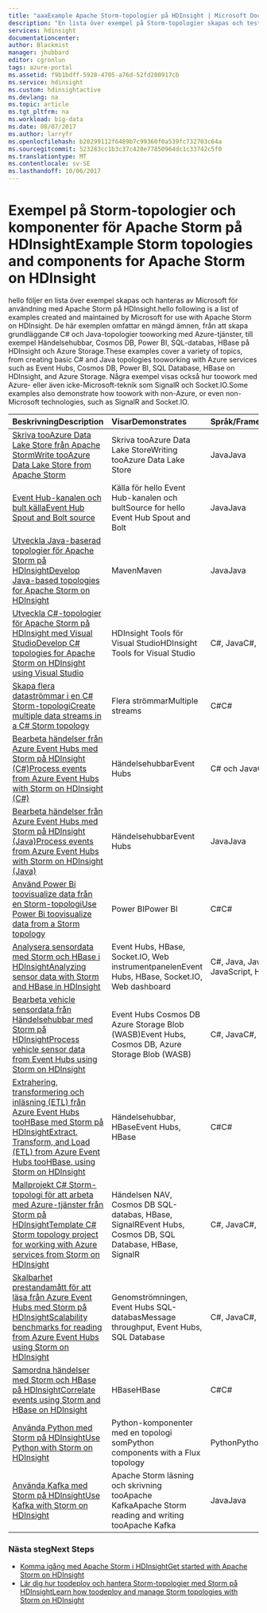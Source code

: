 ```yaml
---
title: "aaaExample Apache Storm-topologier på HDInsight | Microsoft Docs"
description: "En lista över exempel på Storm-topologier skapas och testas med Apache Storm på HDInsight inklusive grundläggande C# och Java-topologier och arbetar med Händelsehubbar."
services: hdinsight
documentationcenter: 
author: Blackmist
manager: jhubbard
editor: cgronlun
tags: azure-portal
ms.assetid: f9b1bdff-5928-4705-a76d-52fd200917cb
ms.service: hdinsight
ms.custom: hdinsightactive
ms.devlang: na
ms.topic: article
ms.tgt_pltfrm: na
ms.workload: big-data
ms.date: 08/07/2017
ms.author: larryfr
ms.openlocfilehash: b20299112f6489b7c99360f0a539fc732703c64a
ms.sourcegitcommit: 523283cc1b3c37c428e77850964dc1c33742c5f0
ms.translationtype: MT
ms.contentlocale: sv-SE
ms.lasthandoff: 10/06/2017
---
```

# <a name="example-storm-topologies-and-components-for-apache-storm-on-hdinsight"></a><span data-ttu-id="7c7ad-103">Exempel på Storm-topologier och komponenter för Apache Storm på HDInsight</span><span class="sxs-lookup"><span data-stu-id="7c7ad-103">Example Storm topologies and components for Apache Storm on HDInsight</span></span>

<span data-ttu-id="7c7ad-104">hello följer en lista över exempel skapas och hanteras av Microsoft för användning med Apache Storm på HDInsight.</span><span class="sxs-lookup"><span data-stu-id="7c7ad-104">hello following is a list of examples created and maintained by Microsoft for use with Apache Storm on HDInsight.</span></span> <span data-ttu-id="7c7ad-105">De här exemplen omfattar en mängd ämnen, från att skapa grundläggande C# och Java-topologier tooworking med Azure-tjänster, till exempel Händelsehubbar, Cosmos DB, Power BI, SQL-databas, HBase på HDInsight och Azure Storage.</span><span class="sxs-lookup"><span data-stu-id="7c7ad-105">These examples cover a variety of topics, from creating basic C# and Java topologies tooworking with Azure services such as Event Hubs, Cosmos DB, Power BI, SQL Database, HBase on HDInsight, and Azure Storage.</span></span> <span data-ttu-id="7c7ad-106">Några exempel visas också hur toowork med Azure- eller även icke-Microsoft-teknik som SignalR och Socket.IO.</span><span class="sxs-lookup"><span data-stu-id="7c7ad-106">Some examples also demonstrate how toowork with non-Azure, or even non-Microsoft technologies, such as SignalR and Socket.IO.</span></span>

| <span data-ttu-id="7c7ad-107">Beskrivning</span><span class="sxs-lookup"><span data-stu-id="7c7ad-107">Description</span></span> | <span data-ttu-id="7c7ad-108">Visar</span><span class="sxs-lookup"><span data-stu-id="7c7ad-108">Demonstrates</span></span> | <span data-ttu-id="7c7ad-109">Språk/Framework</span><span class="sxs-lookup"><span data-stu-id="7c7ad-109">Language/Framework</span></span> |
|:--- |:--- |:--- |
| [<span data-ttu-id="7c7ad-110">Skriva tooAzure Data Lake Store från Apache Storm</span><span class="sxs-lookup"><span data-stu-id="7c7ad-110">Write tooAzure Data Lake Store from Apache Storm</span></span>](hdinsight-storm-write-data-lake-store.md) |<span data-ttu-id="7c7ad-111">Skriva tooAzure Data Lake Store</span><span class="sxs-lookup"><span data-stu-id="7c7ad-111">Writing tooAzure Data Lake Store</span></span> |<span data-ttu-id="7c7ad-112">Java</span><span class="sxs-lookup"><span data-stu-id="7c7ad-112">Java</span></span> |
| [<span data-ttu-id="7c7ad-113">Event Hub-kanalen och bult källa</span><span class="sxs-lookup"><span data-stu-id="7c7ad-113">Event Hub Spout and Bolt source</span></span>](https://github.com/apache/storm/tree/master/external/storm-eventhubs) |<span data-ttu-id="7c7ad-114">Källa för hello Event Hub-kanalen och bult</span><span class="sxs-lookup"><span data-stu-id="7c7ad-114">Source for hello Event Hub Spout and Bolt</span></span> |<span data-ttu-id="7c7ad-115">Java</span><span class="sxs-lookup"><span data-stu-id="7c7ad-115">Java</span></span> |
| <span data-ttu-id="7c7ad-116">[Utveckla Java-baserad topologier för Apache Storm på HDInsight][5797064f]</span><span class="sxs-lookup"><span data-stu-id="7c7ad-116">[Develop Java-based topologies for Apache Storm on HDInsight][5797064f]</span></span> |<span data-ttu-id="7c7ad-117">Maven</span><span class="sxs-lookup"><span data-stu-id="7c7ad-117">Maven</span></span> |<span data-ttu-id="7c7ad-118">Java</span><span class="sxs-lookup"><span data-stu-id="7c7ad-118">Java</span></span> |
| <span data-ttu-id="7c7ad-119">[Utveckla C#-topologier för Apache Storm på HDInsight med Visual Studio][16fce2d1]</span><span class="sxs-lookup"><span data-stu-id="7c7ad-119">[Develop C# topologies for Apache Storm on HDInsight using Visual Studio][16fce2d1]</span></span> |<span data-ttu-id="7c7ad-120">HDInsight Tools för Visual Studio</span><span class="sxs-lookup"><span data-stu-id="7c7ad-120">HDInsight Tools for Visual Studio</span></span> |<span data-ttu-id="7c7ad-121">C#, Java</span><span class="sxs-lookup"><span data-stu-id="7c7ad-121">C#, Java</span></span> |
| <span data-ttu-id="7c7ad-122">[Skapa flera dataströmmar i en C# Storm-topologi][ec5a4064]</span><span class="sxs-lookup"><span data-stu-id="7c7ad-122">[Create multiple data streams in a C# Storm topology][ec5a4064]</span></span> |<span data-ttu-id="7c7ad-123">Flera strömmar</span><span class="sxs-lookup"><span data-stu-id="7c7ad-123">Multiple streams</span></span> |<span data-ttu-id="7c7ad-124">C#</span><span class="sxs-lookup"><span data-stu-id="7c7ad-124">C#</span></span> |
| <span data-ttu-id="7c7ad-125">[Bearbeta händelser från Azure Event Hubs med Storm på HDInsight (C#)][844d1d81]</span><span class="sxs-lookup"><span data-stu-id="7c7ad-125">[Process events from Azure Event Hubs with Storm on HDInsight (C#)][844d1d81]</span></span> |<span data-ttu-id="7c7ad-126">Händelsehubbar</span><span class="sxs-lookup"><span data-stu-id="7c7ad-126">Event Hubs</span></span> |<span data-ttu-id="7c7ad-127">C# och Java</span><span class="sxs-lookup"><span data-stu-id="7c7ad-127">C# and Java</span></span> |
| [<span data-ttu-id="7c7ad-128">Bearbeta händelser från Azure Event Hubs med Storm på HDInsight (Java)</span><span class="sxs-lookup"><span data-stu-id="7c7ad-128">Process events from Azure Event Hubs with Storm on HDInsight (Java)</span></span>](hdinsight-storm-develop-java-event-hub-topology.md) |<span data-ttu-id="7c7ad-129">Händelsehubbar</span><span class="sxs-lookup"><span data-stu-id="7c7ad-129">Event Hubs</span></span> |<span data-ttu-id="7c7ad-130">Java</span><span class="sxs-lookup"><span data-stu-id="7c7ad-130">Java</span></span> |
| <span data-ttu-id="7c7ad-131">[Använd Power Bi toovisualize data från en Storm-topologi][94d15238]</span><span class="sxs-lookup"><span data-stu-id="7c7ad-131">[Use Power Bi toovisualize data from a Storm topology][94d15238]</span></span> |<span data-ttu-id="7c7ad-132">Power BI</span><span class="sxs-lookup"><span data-stu-id="7c7ad-132">Power BI</span></span> |<span data-ttu-id="7c7ad-133">C#</span><span class="sxs-lookup"><span data-stu-id="7c7ad-133">C#</span></span> |
| <span data-ttu-id="7c7ad-134">[Analysera sensordata med Storm och HBase i HDInsight][ab894747]</span><span class="sxs-lookup"><span data-stu-id="7c7ad-134">[Analyzing sensor data with Storm and HBase in HDInsight][ab894747]</span></span> |<span data-ttu-id="7c7ad-135">Event Hubs, HBase, Socket.IO, Web instrumentpanelen</span><span class="sxs-lookup"><span data-stu-id="7c7ad-135">Event Hubs, HBase, Socket.IO, Web dashboard</span></span> |<span data-ttu-id="7c7ad-136">C#, Java, JavaScript, HTML</span><span class="sxs-lookup"><span data-stu-id="7c7ad-136">C#, Java, JavaScript, HTML</span></span> |
| <span data-ttu-id="7c7ad-137">[Bearbeta vehicle sensordata från Händelsehubbar med Storm på HDInsight][246ee964]</span><span class="sxs-lookup"><span data-stu-id="7c7ad-137">[Process vehicle sensor data from Event Hubs using Storm on HDInsight][246ee964]</span></span> |<span data-ttu-id="7c7ad-138">Event Hubs Cosmos DB Azure Storage Blob (WASB)</span><span class="sxs-lookup"><span data-stu-id="7c7ad-138">Event Hubs, Cosmos DB, Azure Storage Blob (WASB)</span></span> |<span data-ttu-id="7c7ad-139">C#, Java</span><span class="sxs-lookup"><span data-stu-id="7c7ad-139">C#, Java</span></span> |
| <span data-ttu-id="7c7ad-140">[Extrahering, transformering och inläsning (ETL) från Azure Event Hubs tooHBase med Storm på HDInsight][b4b68194]</span><span class="sxs-lookup"><span data-stu-id="7c7ad-140">[Extract, Transform, and Load (ETL) from Azure Event Hubs tooHBase, using Storm on HDInsight][b4b68194]</span></span> |<span data-ttu-id="7c7ad-141">Händelsehubbar, HBase</span><span class="sxs-lookup"><span data-stu-id="7c7ad-141">Event Hubs, HBase</span></span> |<span data-ttu-id="7c7ad-142">C#</span><span class="sxs-lookup"><span data-stu-id="7c7ad-142">C#</span></span> |
| <span data-ttu-id="7c7ad-143">[Mallprojekt C# Storm-topologi för att arbeta med Azure-tjänster från Storm på HDInsight][ce0c02a2]</span><span class="sxs-lookup"><span data-stu-id="7c7ad-143">[Template C# Storm topology project for working with Azure services from Storm on HDInsight][ce0c02a2]</span></span> |<span data-ttu-id="7c7ad-144">Händelsen NAV, Cosmos DB SQL-databas, HBase, SignalR</span><span class="sxs-lookup"><span data-stu-id="7c7ad-144">Event Hubs, Cosmos DB, SQL Database, HBase, SignalR</span></span> |<span data-ttu-id="7c7ad-145">C#, Java</span><span class="sxs-lookup"><span data-stu-id="7c7ad-145">C#, Java</span></span> |
| <span data-ttu-id="7c7ad-146">[Skalbarhet prestandamått för att läsa från Azure Event Hubs med Storm på HDInsight][d6c540e3]</span><span class="sxs-lookup"><span data-stu-id="7c7ad-146">[Scalability benchmarks for reading from Azure Event Hubs using Storm on HDInsight][d6c540e3]</span></span> |<span data-ttu-id="7c7ad-147">Genomströmningen, Event Hubs SQL-databas</span><span class="sxs-lookup"><span data-stu-id="7c7ad-147">Message throughput, Event Hubs, SQL Database</span></span> |<span data-ttu-id="7c7ad-148">C#, Java</span><span class="sxs-lookup"><span data-stu-id="7c7ad-148">C#, Java</span></span> |
| [<span data-ttu-id="7c7ad-149">Samordna händelser med Storm och HBase på HDInsight</span><span class="sxs-lookup"><span data-stu-id="7c7ad-149">Correlate events using Storm and HBase on HDInsight</span></span>](hdinsight-storm-correlation-topology.md) |<span data-ttu-id="7c7ad-150">HBase</span><span class="sxs-lookup"><span data-stu-id="7c7ad-150">HBase</span></span> |<span data-ttu-id="7c7ad-151">C#</span><span class="sxs-lookup"><span data-stu-id="7c7ad-151">C#</span></span> |
| [<span data-ttu-id="7c7ad-152">Använda Python med Storm på HDInsight</span><span class="sxs-lookup"><span data-stu-id="7c7ad-152">Use Python with Storm on HDInsight</span></span>](hdinsight-storm-develop-python-topology.md) |<span data-ttu-id="7c7ad-153">Python-komponenter med en topologi som</span><span class="sxs-lookup"><span data-stu-id="7c7ad-153">Python components with a Flux topology</span></span> |<span data-ttu-id="7c7ad-154">Python</span><span class="sxs-lookup"><span data-stu-id="7c7ad-154">Python</span></span> |
| [<span data-ttu-id="7c7ad-155">Använda Kafka med Storm på HDInsight</span><span class="sxs-lookup"><span data-stu-id="7c7ad-155">Use Kafka with Storm on HDInsight</span></span>](hdinsight-apache-storm-with-kafka.md) | <span data-ttu-id="7c7ad-156">Apache Storm läsning och skrivning tooApache Kafka</span><span class="sxs-lookup"><span data-stu-id="7c7ad-156">Apache Storm reading and writing tooApache Kafka</span></span> | <span data-ttu-id="7c7ad-157">Java</span><span class="sxs-lookup"><span data-stu-id="7c7ad-157">Java</span></span> |

### <a name="next-steps"></a><span data-ttu-id="7c7ad-158">Nästa steg</span><span class="sxs-lookup"><span data-stu-id="7c7ad-158">Next Steps</span></span>

* <span data-ttu-id="7c7ad-159">[Komma igång med Apache Storm i HDInsight][2b8c3488]</span><span class="sxs-lookup"><span data-stu-id="7c7ad-159">[Get started with Apache Storm on HDInsight][2b8c3488]</span></span>
* <span data-ttu-id="7c7ad-160">[Lär dig hur toodeploy och hantera Storm-topologier med Storm på HDInsight][6eb0d3b8]</span><span class="sxs-lookup"><span data-stu-id="7c7ad-160">[Learn how toodeploy and manage Storm topologies with Storm on HDInsight][6eb0d3b8]</span></span>

[2b8c3488]: hdinsight-apache-storm-tutorial-get-started-linux.md "Lär dig hur toocreate ett Storm på HDInsight-kluster och använder hello exempeltopologier för Storm-instrumentpanelen toodeploy."
[6eb0d3b8]: hdinsight-storm-deploy-monitor-topology.md "Lär dig hur toodeploy och hantera topologier med hjälp av hello webbaserad Storm-instrumentpanel och Storm-Användargränssnittet eller hello HDInsight Tools för Visual Studio."
[16fce2d1]: hdinsight-storm-develop-csharp-visual-studio-topology.md "Lär dig hur toocreate C# Storm-topologier med hjälp av hello HDInsight Tools för Visual Studio."
[5797064f]: hdinsight-storm-develop-java-topology.md "Lär dig hur toocreate Storm-topologier i Java, med Maven, genom att skapa en grundläggande wordcount-topologi."
[94d15238]: hdinsight-storm-power-bi-topology.md "Visar hur toowrite data tooPower BI från en C#-topologi, sedan skapa ett diagram och en instrumentpanel från hello data."
[ec5a4064]: https://github.com/Blackmist/csharp-storm-example "Visar en grundläggande Storm-topologi som utför en wordcount implementeras i C#. Detta demonstrerar hur toocreate flera dataströmmar inom en C#-topologi."
[844d1d81]: hdinsight-storm-develop-csharp-event-hub-topology.md "Lär dig hur tooread och skriva data från Azure Event Hubs med Storm på HDInsight."
[ab894747]: hdinsight-storm-sensor-data-analysis.md "Lär dig hur toouse Apache Storm på HDInsight tooprocess sensordata från Azure Event Hubs visualisera den med hjälp av D3.js och lagra (valfritt) tooHBase."
[246ee964]: https://github.com/hdinsight/hdinsight-storm-examples/blob/master/IotExample/README.md "Lär dig hur toouse Storm-topologi tooread meddelanden från Azure Event Hubs läsa dokument från Azure Cosmos DB för data refererar till och spara data tooAzure lagring."
[d6c540e3]: https://github.com/hdinsight/hdinsight-storm-examples/blob/master/EventCountExample "Flera topologier toodemonstrate dataflöde vid läsning från Azure Event Hubs och lagra tooSQL databasen med Apache Storm på HDInsight."
[b4b68194]: https://github.com/hdinsight/hdinsight-storm-examples/blob/master/RealTimeETLExample "Lär dig hur tooread data från Azure Event Hubs mängd & transformering hello data och sedan lagra den tooHBase på HDInsight."
[ce0c02a2]: https://github.com/hdinsight/hdinsight-storm-examples/tree/master/templates/HDInsightStormExamples "Projektet innehåller mallar för kanaler, bultar och topologier toointeract med olika Azure-tjänster som Händelsehubbar, Cosmos-DB och SQL-databas."

